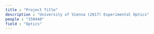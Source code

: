 ```yaml
---
title : "Project Title"
description : "University of Vienna (2017) Experimental Optics"
people : "150440"
field : "Optics"
---
```

